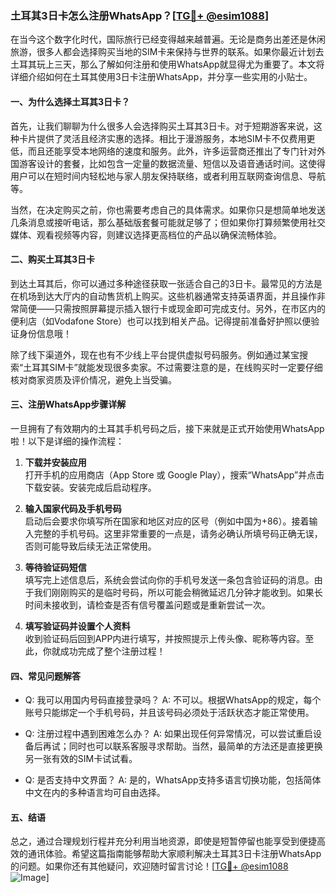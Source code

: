### 土耳其3日卡怎么注册WhatsApp？[[TG💪+ @esim1088](https://t.me/s/esim1088)]

在当今这个数字化时代，国际旅行已经变得越来越普遍。无论是商务出差还是休闲旅游，很多人都会选择购买当地的SIM卡来保持与世界的联系。如果你最近计划去土耳其玩上三天，那么了解如何注册和使用WhatsApp就显得尤为重要了。本文将详细介绍如何在土耳其使用3日卡注册WhatsApp，并分享一些实用的小贴士。

#### 一、为什么选择土耳其3日卡？

首先，让我们聊聊为什么很多人会选择购买土耳其3日卡。对于短期游客来说，这种卡片提供了灵活且经济实惠的选择。相比于漫游服务，本地SIM卡不仅费用更低，而且还能享受本地网络的速度和服务。此外，许多运营商还推出了专门针对外国游客设计的套餐，比如包含一定量的数据流量、短信以及语音通话时间。这使得用户可以在短时间内轻松地与家人朋友保持联络，或者利用互联网查询信息、导航等。

当然，在决定购买之前，你也需要考虑自己的具体需求。如果你只是想简单地发送几条消息或接听电话，那么基础版套餐可能就足够了；但如果你打算频繁使用社交媒体、观看视频等内容，则建议选择更高档位的产品以确保流畅体验。

#### 二、购买土耳其3日卡

到达土耳其后，你可以通过多种途径获取一张适合自己的3日卡。最常见的方法是在机场到达大厅内的自动售货机上购买。这些机器通常支持英语界面，并且操作非常简便——只需按照屏幕提示插入银行卡或现金即可完成支付。另外，在市区内的便利店（如Vodafone Store）也可以找到相关产品。记得提前准备好护照以便验证身份信息哦！

除了线下渠道外，现在也有不少线上平台提供虚拟号码服务。例如通过某宝搜索“土耳其SIM卡”就能发现很多卖家。不过需要注意的是，在线购买时一定要仔细核对商家资质及评价情况，避免上当受骗。

#### 三、注册WhatsApp步骤详解

一旦拥有了有效期内的土耳其手机号码之后，接下来就是正式开始使用WhatsApp啦！以下是详细的操作流程：

1. **下载并安装应用**  
   打开手机的应用商店（App Store 或 Google Play），搜索“WhatsApp”并点击下载安装。安装完成后启动程序。

2. **输入国家代码及手机号码**  
   启动后会要求你填写所在国家和地区对应的区号（例如中国为+86）。接着输入完整的手机号码。这里非常重要的一点是，请务必确认所填号码正确无误，否则可能导致后续无法正常使用。

3. **等待验证码短信**  
   填写完上述信息后，系统会尝试向你的手机号发送一条包含验证码的消息。由于我们刚刚购买的是临时号码，所以可能会稍微延迟几分钟才能收到。如果长时间未接收到，请检查是否有信号覆盖问题或是重新尝试一次。

4. **填写验证码并设置个人资料**  
   收到验证码后回到APP内进行填写，并按照提示上传头像、昵称等内容。至此，你就成功完成了整个注册过程！

#### 四、常见问题解答

- Q: 我可以用国内号码直接登录吗？
  A: 不可以。根据WhatsApp的规定，每个账号只能绑定一个手机号码，并且该号码必须处于活跃状态才能正常使用。

- Q: 注册过程中遇到困难怎么办？
  A: 如果出现任何异常情况，可以尝试重启设备后再试；同时也可以联系客服寻求帮助。当然，最简单的方法还是直接更换另一张有效的SIM卡试试看。

- Q: 是否支持中文界面？
  A: 是的，WhatsApp支持多语言切换功能，包括简体中文在内的多种语言均可自由选择。

#### 五、结语

总之，通过合理规划行程并充分利用当地资源，即使是短暂停留也能享受到便捷高效的通讯体验。希望这篇指南能够帮助大家顺利解决土耳其3日卡注册WhatsApp的问题。如果你还有其他疑问，欢迎随时留言讨论！[[TG💪+ @esim1088](https://t.me/s/esim1088) ![Image](https://i.postimg.cc/4NQfJmqS/Snipaste-2025-05-13-00-14-12.png)]